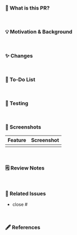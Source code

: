 ### 💭 What is this PR?
<!-- PR 요약 -->

<br>


### 💡 Motivation & Background
<!-- PR을 작성하게 된 이유-->

<br>


### ✨ Changes
<!-- 작업 내용 -->

<br>


### 📝 To-Do List
<!-- 할 작업들 -->

<br>


### 🧪 Testing
<!-- 테스트 방법 -->

<br>


### 🌃 Screenshots
<!-- 스크린샷 또는 동영상, GIF -->
<!-- <img src=".png" width="350"> -->

|Feature|Screenshot|
|:--:|:--:|
| | |

<br>


### 🗒 Review Notes
<!-- 개선 사항 또는 아이디어 -->

<br>


### 📣 Related Issues
<!-- 관련 이슈 -->
- close #

<br>


### 🖋 References
<!-- 참고한 내용 및 출처 -->

<br>

